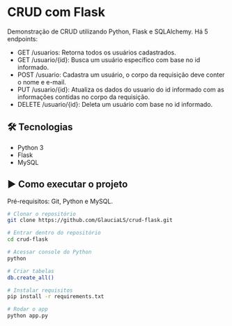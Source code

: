# CRUD com Flask
<p> Demonstração de CRUD utilizando Python, Flask e SQLAlchemy. Há 5 endpoints: </p>

- GET /usuarios: Retorna todos os usuários cadastrados.
- GET /usuario/{id}: Busca um usuário específico com base no id informado.
- POST /usuario: Cadastra um usuário, o corpo da requisição deve conter o nome e e-mail.
- PUT /usuario/{id}: Atualiza os dados do usuario do id informado com as informações contidas no corpo da requisição.
- DELETE /usuario/{id}: Deleta um usuário com base no id informado.

<h2>🛠 Tecnologias</h2>

  - Python 3
  - Flask
  - MySQL
  
<h2>▶️ Como executar o projeto</h2>

Pré-requisitos: Git, Python e MySQL.

```bash
# Clonar o repositório
git clone https://github.com/GlauciaLS/crud-flask.git

# Entrar dentro do repositório
cd crud-flask

# Acessar console do Python
python

# Criar tabelas
db.create_all()

# Instalar requisitos
pip install -r requirements.txt

# Rodar o app
python app.py
```
